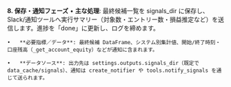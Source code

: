 **8. 保存・通知フェーズ**
	•	**主な処理**: 最終候補一覧を signals_dir に保存し、Slack/通知ツールへ実行サマリー（対象数・エントリー数・損益推定など）を送信します。進捗を「done」に更新し、ログを締めます。

	•	**必要指標／データ**: 最終候補 DataFrame、システム別集計値、開始/終了時刻・口座残高（_get_account_equity）などが通知に含まれます。

	•	**データソース**: 出力先は settings.outputs.signals_dir（既定で data_cache/signals）、通知は create_notifier や tools.notify_signals を通じて送られます。
